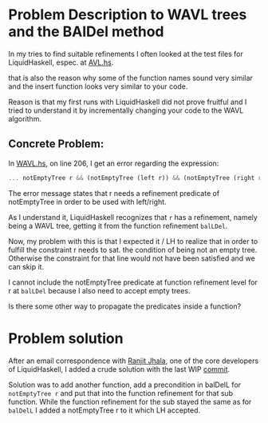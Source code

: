 
# Problem Description to WAVL trees and the BAlDel method 


In my tries to find suitable refinements I often looked at the test files for LiquidHaskell, espec. at [AVL.hs](https://github.com/ucsd-progsys/liquidhaskell/blob/develop/tests/pos/AVL.hs). 

that is also the reason why some of the function names sound very similar and the insert function looks very similar to your code. 

Reason is that my first runs with LiquidHaskell did not prove fruitful and I tried to understand it by incrementally changing your code to the WAVL algorithm. 

## Concrete Problem:
In [WAVL.hs](src/WAVL.hs), on line 206, I get an error regarding the expression: 

```haskell
... notEmptyTree r && (notEmptyTree (left r)) && (notEmptyTree (right r)) && ...
```

The error message states that r needs a refinement predicate of notEmptyTree in order to be used with left/right.  

As I understand it, LiquidHaskell recognizes that `r` has a refinement, namely being a WAVL tree, getting it from the function refinement `balLDel`.

Now, my problem with this is that I expected it / LH to realize that in order to fulfill the constraint r needs to sat. the condition of being not an empty tree. Otherwise the constraint for that line would not have been satisfied and we can skip it.

I cannot include the notEmptyTree predicate at function refinement level for r at `balLDel` because I also need to accept empty trees. 

Is there some other way to propagate the predicates inside a function?

# Problem solution
After an email correspondence with [Ranjit Jhala](https://github.com/ranjitjhala), one of the core developers of LiquidHaskell, I added a crude solution with the last WIP [commit](https://github.com/Genlight/lhTest/commit/373be42d37f3508039555e65c66e3938470d80b1).

Solution was to add another function, add a precondition in balDelL for `notEmptyTree r` and put that into the function refinement for that sub function. While the function refinement for the sub stayed the same as for `balDelL` I added a notEmptyTree r to it which LH accepted.  